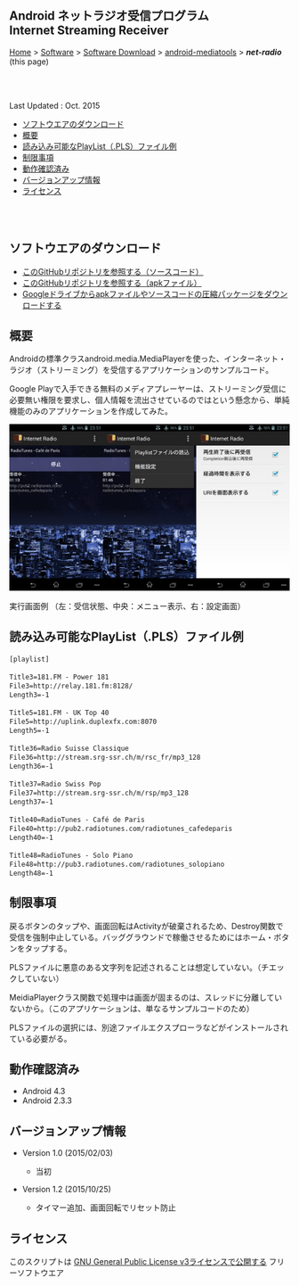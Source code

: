 ## Android ネットラジオ受信プログラム<br/>Internet Streaming Receiver<!-- omit in toc -->

[Home](https://oasis3855.github.io/webpage/) > [Software](https://oasis3855.github.io/webpage/software/index.html) > [Software Download](https://oasis3855.github.io/webpage/software/software-download.html) > [android-mediatools](../) > ***net-radio*** (this page)

<br />
<br />

Last Updated : Oct. 2015

- [ソフトウエアのダウンロード](#ソフトウエアのダウンロード)
- [概要](#概要)
- [読み込み可能なPlayList（.PLS）ファイル例](#読み込み可能なplaylistplsファイル例)
- [制限事項](#制限事項)
- [動作確認済み](#動作確認済み)
- [バージョンアップ情報](#バージョンアップ情報)
- [ライセンス](#ライセンス)

<br />
<br />

## ソフトウエアのダウンロード

- [このGitHubリポジトリを参照する（ソースコード）](./source_code/)
- [このGitHubリポジトリを参照する（apkファイル）](./apk/)
- [Googleドライブからapkファイルやソースコードの圧縮パッケージをダウンロードする](https://drive.google.com/drive/folders/0B7BSijZJ2TAHcmZqQVFEVVJCYjQ?usp=sharing)

## 概要

Androidの標準クラスandroid.media.MediaPlayerを使った、インターネット・ラジオ（ストリーミング）を受信するアプリケーションのサンプルコード。

Google Playで入手できる無料のメディアプレーヤーは、ストリーミング受信に必要無い権限を要求し、個人情報を流出させているのではという懸念から、単純機能のみのアプリケーションを作成してみた。 

![画面例](readme_pics/soft-android-netradio-screen.jpg)

実行画面例 （左：受信状態、中央：メニュー表示、右：設定画面） 

## 読み込み可能なPlayList（.PLS）ファイル例

```
[playlist]
 
Title3=181.FM - Power 181
File3=http://relay.181.fm:8128/
Length3=-1
 
Title5=181.FM - UK Top 40
File5=http://uplink.duplexfx.com:8070
Length5=-1
 
Title36=Radio Suisse Classique
File36=http://stream.srg-ssr.ch/m/rsc_fr/mp3_128
Length36=-1
 
Title37=Radio Swiss Pop
File37=http://stream.srg-ssr.ch/m/rsp/mp3_128
Length37=-1
 
Title40=RadioTunes - Café de Paris
File40=http://pub2.radiotunes.com/radiotunes_cafedeparis
Length40=-1
 
Title48=RadioTunes - Solo Piano
File48=http://pub3.radiotunes.com/radiotunes_solopiano
Length48=-1
```

## 制限事項

戻るボタンのタップや、画面回転はActivityが破棄されるため、Destroy関数で受信を強制中止している。バッググラウンドで稼働させるためにはホーム・ボタンをタップする。

PLSファイルに悪意のある文字列を記述されることは想定していない。（チエックしていない）

MeidiaPlayerクラス関数で処理中は画面が固まるのは、スレッドに分離していないから。（このアプリケーションは、単なるサンプルコードのため）

PLSファイルの選択には、別途ファイルエクスプローラなどがインストールされている必要がる。 

## 動作確認済み

- Android 4.3
- Android 2.3.3 

## バージョンアップ情報

- Version 1.0 (2015/02/03)

  - 当初 

- Version 1.2 (2015/10/25)

  - タイマー追加、画面回転でリセット防止 

## ライセンス

このスクリプトは [GNU General Public License v3ライセンスで公開する](https://gpl.mhatta.org/gpl.ja.html) フリーソフトウエア


